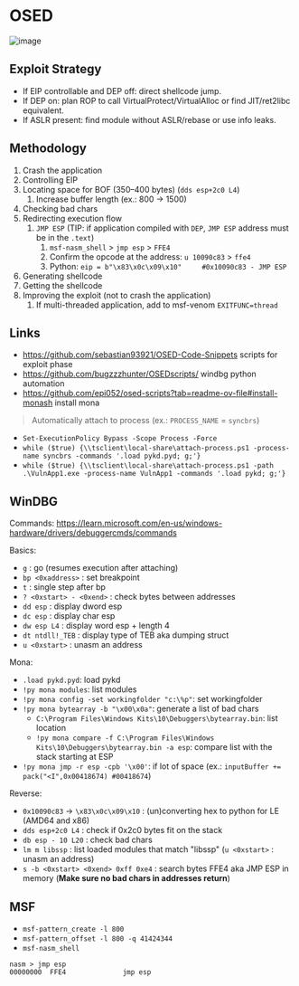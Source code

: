 # OSED

![image](https://github.com/user-attachments/assets/1964c089-4a89-457b-b370-cbed76354f11)

## Exploit Strategy

* If EIP controllable and DEP off: direct shellcode jump.
* If DEP on: plan ROP to call VirtualProtect/VirtualAlloc or find JIT/ret2libc equivalent.
* If ASLR present: find module without ASLR/rebase or use info leaks.
  
## Methodology

1. Crash the application
2. Controlling EIP
3. Locating space for BOF (350–400 bytes) (`dds esp+2c0 L4`)
    1. Increase buffer length (ex.: 800 -> 1500)
4. Checking bad chars
5. Redirecting execution flow
    1. `JMP ESP` (TIP: if application compiled with `DEP`, `JMP ESP` address must be in the `.text`)
        1. `msf-nasm_shell` > `jmp esp` > `FFE4`
        2. Confirm the opcode at the address: `u 10090c83` > `ffe4`
        3. Python: `eip = b"\x83\x0c\x09\x10"     #0x10090c83 - JMP ESP`
7. Generating shellcode
8. Getting the shellcode
9. Improving the exploit (not to crash the application)
    1. If multi-threaded application, add to msf-venom `EXITFUNC=thread`

## Links

* https://github.com/sebastian93921/OSED-Code-Snippets scripts for exploit phase
* https://github.com/bugzzzhunter/OSEDscripts/ windbg python automation
* https://github.com/epi052/osed-scripts?tab=readme-ov-file#install-monash install mona

> Automatically attach to process (ex.: `PROCESS_NAME` = `syncbrs`)

* `Set-ExecutionPolicy Bypass -Scope Process -Force`
* `while ($true) {\\tsclient\local-share\attach-process.ps1 -process-name syncbrs -commands '.load pykd.pyd; g;'}`
* `while ($true) {\\tsclient\local-share\attach-process.ps1 -path .\VulnApp1.exe -process-name VulnApp1 -commands '.load pykd; g;'}`

## WinDBG

Commands: https://learn.microsoft.com/en-us/windows-hardware/drivers/debuggercmds/commands

Basics:

* `g` : go (resumes execution after attaching)
* `bp <0xaddress>` : set breakpoint
* `t` : single step after bp
* `? <0xstart> - <0xend>` : check bytes between addresses
* `dd esp` : display dword esp
* `dc esp` : display char esp
* `dw esp L4` : display word esp + length 4
* `dt ntdll!_TEB` : display type of TEB aka dumping struct
*  `u <0xstart>` : unasm an address

Mona: 
* `.load pykd.pyd`: load pykd
* `!py mona modules`: list modules
* `!py mona config -set workingfolder "c:\%p"`: set workingfolder
* `!py mona bytearray -b "\x00\x0a"`: generate a list of bad chars
  * `C:\Program Files\Windows Kits\10\Debuggers\bytearray.bin`: list location
  * `!py mona compare -f C:\Program Files\Windows Kits\10\Debuggers\bytearray.bin -a esp`: compare list with the stack starting at ESP
* `!py mona jmp -r esp -cpb '\x00'`: if lot of space (ex.: `inputBuffer += pack("<I",0x00418674) #00418674`)

  
Reverse:

* `0x10090c83` -> `\x83\x0c\x09\x10` : (un)converting hex to python for LE (AMD64 and x86)
* `dds esp+2c0 L4` : check if 0x2c0 bytes fit on the stack
* `db esp - 10 L20` : check bad chars
* `lm m libssp` : list loaded modules that match "libssp" (`u <0xstart>` : unasm an address)
* `s -b <0xstart> <0xend> 0xff 0xe4` : search bytes FFE4 aka JMP ESP in memory (__Make sure no bad chars in addresses return__)

## MSF

* `msf-pattern_create -l 800`
* `msf-pattern_offset -l 800 -q 41424344`
* `msf-nasm_shell`
```
nasm > jmp esp
00000000  FFE4              jmp esp
```
